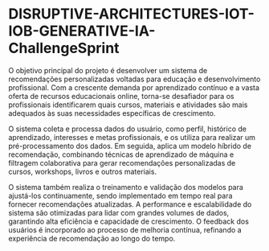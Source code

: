 # DISRUPTIVE-ARCHITECTURES-IOT-IOB-GENERATIVE-IA-ChallengeSprint

O objetivo principal do projeto é desenvolver um sistema de recomendações personalizadas voltadas para educação e desenvolvimento profissional. Com a crescente demanda por aprendizado contínuo e a vasta oferta de recursos educacionais online, torna-se desafiador para os profissionais identificarem quais cursos, materiais e atividades são mais adequados às suas necessidades específicas de crescimento.

O sistema coleta e processa dados do usuário, como perfil, histórico de aprendizado, interesses e metas profissionais, e os utiliza para realizar um pré-processamento dos dados. Em seguida, aplica um modelo híbrido de recomendação, combinando técnicas de aprendizado de máquina e filtragem colaborativa para gerar recomendações personalizadas de cursos, workshops, livros e outros materiais.

O sistema também realiza o treinamento e validação dos modelos para ajustá-los continuamente, sendo implementado em tempo real para fornecer recomendações atualizadas. A performance e escalabilidade do sistema são otimizadas para lidar com grandes volumes de dados, garantindo alta eficiência e capacidade de crescimento. O feedback dos usuários é incorporado ao processo de melhoria contínua, refinando a experiência de recomendação ao longo do tempo.

